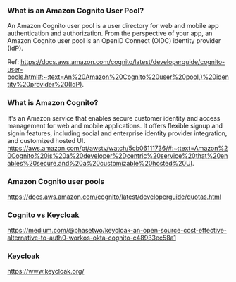 ### What is an Amazon Cognito User Pool?

An Amazon Cognito user pool is a user directory for web and mobile app authentication and authorization. From the perspective of your app, an Amazon Cognito user pool is an OpenID Connect (OIDC) identity provider (IdP).

Ref: https://docs.aws.amazon.com/cognito/latest/developerguide/cognito-user-pools.html#:~:text=An%20Amazon%20Cognito%20user%20pool,)%20identity%20provider%20(IdP).

### What is Amazon Cognito?
It's an Amazon service that enables secure customer identity and access management for web and mobile applications. It offers flexible signup and signin features, including social and enterprise identity provider integration, and customized hosted UI.
https://aws.amazon.com/pt/awstv/watch/5cb06111736/#:~:text=Amazon%20Cognito%20is%20a%20developer%2Dcentric%20service%20that%20enables%20secure,and%20a%20customizable%20hosted%20UI.

### Amazon Cognito user pools
https://docs.aws.amazon.com/cognito/latest/developerguide/quotas.html

### Cognito vs Keycloak
https://medium.com/@phasetwo/keycloak-an-open-source-cost-effective-alternative-to-auth0-workos-okta-cognito-c48933ec58a1

### Keycloak
https://www.keycloak.org/
